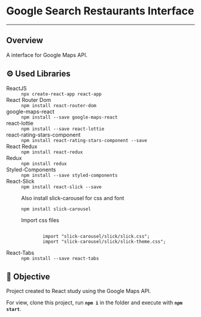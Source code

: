 <h1><b>Google Search Restaurants Interface</b></h1>
<hr>
<h2>Overview</h2>
<p>A interface for Google Maps API.</p>
<h2>⚙️ Used Libraries</h2>
<dl>
  <dt>ReactJS</dt>
    <dd>
      <code>npx create-react-app react-app</code>
    </dd>
  <dt>React Router Dom</dt>
    <dd>
      <code>npm install react-router-dom</code>
    </dd>
  <dt>google-maps-react</dt>
    <dd>
      <code>npm install --save google-maps-react</code>
    </dd>
  <dt>react-lottie</dt>
    <dd>
      <code>npm install --save react-lottie</code>
    </dd>
  <dt>react-rating-stars-component</dt>
    <dd>
      <code>npm install react-rating-stars-component --save</code>
    </dd>
  <dt>React Redux</dt>
    <dd>
      <code>npm install react-redux</code>
    </dd>
  <dt>Redux</dt>
    <dd>
      <code>npm install redux</code>
    </dd>
  <dt>Styled-Components</dt>
    <dd>
      <code>npm install --save styled-components</code>
    </dd>
  <dt>React-Slick</dt>
    <dd>
      <code>npm install react-slick --save</code>
      <p>Also install slick-carousel for css and font</p>
      <code>npm install slick-carousel</code>
      <p>Import css files</p>
      <code>
        import "slick-carousel/slick/slick.css";
        import "slick-carousel/slick/slick-theme.css";
      </code>
    </dd>
  <dt>React-Tabs</dt>
    <dd>
      <code>npm install --save react-tabs</code>
    </dd>
</dl>
<h2>🎯 Objective</h2>
<p>Project created to React study using the Google Maps API.</p>
<p>For view, clone this project, run <code><b>npm i</b></code> in the folder and execute with <code><b>npm start</b></code>.</p>
